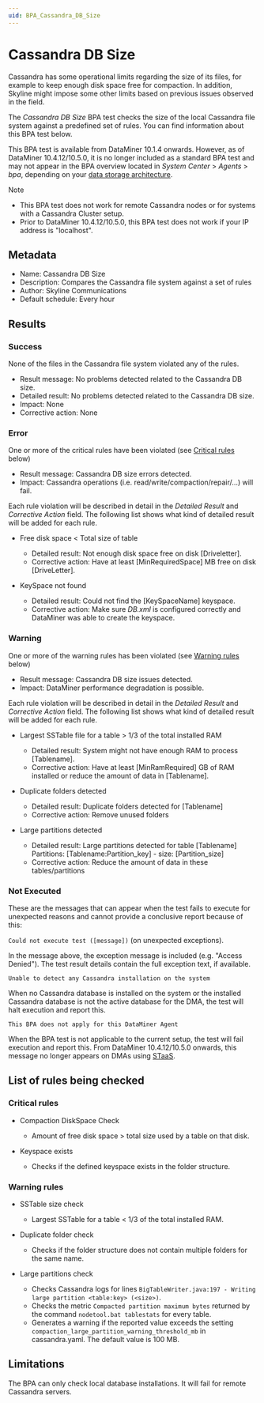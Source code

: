```yaml
---
uid: BPA_Cassandra_DB_Size
---
```


# Cassandra DB Size

Cassandra has some operational limits regarding the size of its files, for example to keep enough disk space free for compaction. In addition, Skyline might impose some other limits based on previous issues observed in the field.

The *Cassandra DB Size* BPA test checks the size of the local Cassandra file system against a predefined set of rules. You can find information about this BPA test below.

This BPA test is available from DataMiner 10.1.4 onwards. However, as of DataMiner 10.4.12/10.5.0<!--RN 40751-->, it is no longer included as a standard BPA test and may not appear in the BPA overview located in *System Center* > *Agents* > *bpa*, depending on your [data storage architecture](xref:Databases_about).

> [!NOTE]
>
> - This BPA test does not work for remote Cassandra nodes or for systems with a Cassandra Cluster setup.
> - Prior to DataMiner 10.4.12/10.5.0<!--RN 40751-->, this BPA test does not work if your IP address is "localhost".

## Metadata

- Name: Cassandra DB Size
- Description: Compares the Cassandra file system against a set of rules
- Author: Skyline Communications
- Default schedule: Every hour

## Results

### Success

None of the files in the Cassandra file system violated any of the rules.

- Result message: No problems detected related to the Cassandra DB size.
- Detailed result: No problems detected related to the Cassandra DB size.
- Impact: None
- Corrective action: None

### Error

One or more of the critical rules have been violated (see [Critical rules](#critical-rules) below)

- Result message: Cassandra DB size errors detected.
- Impact: Cassandra operations (i.e. read/write/compaction/repair/…) will fail.

Each rule violation will be described in detail in the *Detailed Result* and *Corrective Action* field. The following list shows what kind of detailed result will be added for each rule.

- Free disk space < Total size of table

  - Detailed result: Not enough disk space free on disk [Driveletter].
  - Corrective action: Have at least [MinRequiredSpace] MB free on disk [DriveLetter].

- KeySpace not found

  - Detailed result: Could not find the [KeySpaceName] keyspace.
  - Corrective action: Make sure *DB.xml* is configured correctly and DataMiner was able to create the keyspace.

### Warning

One or more of the warning rules has been violated (see [Warning rules](#warning-rules) below)

- Result message: Cassandra DB size issues detected.
- Impact: DataMiner performance degradation is possible.

Each rule violation will be described in detail in the *Detailed Result* and *Corrective Action* field. The following list shows what kind of detailed result will be added for each rule.

- Largest SSTable file for a table > 1/3 of the total installed RAM

  - Detailed result: System might not have enough RAM to process [Tablename].
  - Corrective action: Have at least [MinRamRequired] GB of RAM installed or reduce the amount of data in [Tablename].

- Duplicate folders detected

  - Detailed result: Duplicate folders detected for [Tablename]
  - Corrective action: Remove unused folders

- Large partitions detected

  - Detailed result: Large partitions detected for table [Tablename] Partitions: [Tablename:Partition_key] - size: [Partition_size]
  - Corrective action: Reduce the amount of data in these tables/partitions

### Not Executed

These are the messages that can appear when the test fails to execute for unexpected reasons and cannot provide a conclusive report because of this:

`Could not execute test ([message])` (on unexpected exceptions).

In the message above, the exception message is included (e.g. "Access Denied"). The test result details contain the full exception text, if available.

`Unable to detect any Cassandra installation on the system`

When no Cassandra database is installed on the system or the installed Cassandra database is not the active database for the DMA, the test will halt execution and report this.

`This BPA does not apply for this DataMiner Agent`

When the BPA test is not applicable to the current setup, the test will fail execution and report this. From DataMiner 10.4.12/10.5.0 onwards<!--RN 40751-->, this message no longer appears on DMAs using [STaaS](xref:STaaS).

## List of rules being checked

### Critical rules

- Compaction DiskSpace Check

  - Amount of free disk space > total size used by a table on that disk.

- Keyspace exists

  - Checks if the defined keyspace exists in the folder structure.

### Warning rules

- SSTable size check

  - Largest SSTable for a table < 1/3 of the total installed RAM.

- Duplicate folder check

  - Checks if the folder structure does not contain multiple folders for the same name.

- Large partitions check

  - Checks Cassandra logs for lines `BigTableWriter.java:197 - Writing large partition <table:key> (<size>)`.
  - Checks the metric `Compacted partition maximum bytes` returned by the command `nodetool.bat tablestats` for every table.
  - Generates a warning if the reported value exceeds the setting `compaction_large_partition_warning_threshold_mb` in cassandra.yaml. The default value is 100 MB.

## Limitations

The BPA can only check local database installations. It will fail for remote Cassandra servers.
